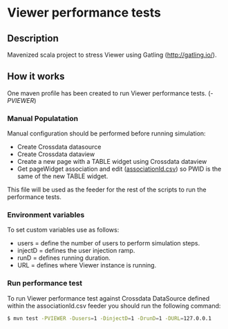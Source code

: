 
# Viewer performance tests

## Description

Mavenized scala project to stress Viewer using Gatling (http://gatling.io/).

## How it works

One maven profile has been created to run Viewer performance tests. (_-PVIEWER_)

### Manual Populatation

Manual configuration should be performed before running simulation:

- Create Crossdata datasource
- Create Crossdata dataview
- Create a new page with a TABLE widget using Crossdata dataview
- Get pageWidget association and edit ([associationId.csv](https://github.com/Stratio/paas-stability/blob/branch/src/test/resources/data/viewer/associationId.csv)) so PWID is the same of the new TABLE widget.

This file will be used as the feeder for the rest of the scripts to run the performance tests.

### Environment variables

To set custom variables use as follows:

- users     = define the number of users to perform simulation steps.
- injectD   = defines the user injection ramp.
- runD      = defines running duration.
- URL       = defines where Viewer instance is running.

### Run performance test

To run Viewer performance test against Crossdata DataSource defined within the associationId.csv feeder you should run the following command:

```sh
$ mvn test -PVIEWER -Dusers=1 -DinjectD=1 -DrunD=1 -DURL=127.0.0.1
```
